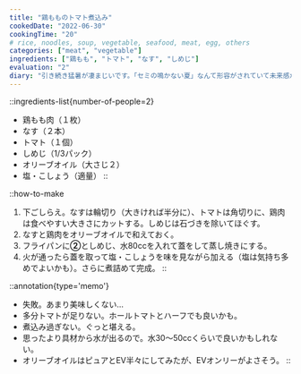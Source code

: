 ```yaml
---
title: "鶏もものトマト煮込み"
cookedDate: "2022-06-30"
cookingTime: "20"
# rice, noodles, soup, vegetable, seafood, meat, egg, others
categories: ["meat", "vegetable"]
ingredients: ["鶏もも", "トマト", "なす", "しめじ"]
evaluation: "2"
diary: "引き続き猛暑が凄まじいです。「セミの鳴かない夏」なんて形容がされていて未来感があるなと思いました。こんな６月もあったなと思い出すのか、スタンダードになるのか。"
---
```


::ingredients-list{number-of-people=2}
- 鶏もも肉（１枚）
- なす（２本）
- トマト（１個）
- しめじ（1/3パック）
- オリーブオイル（大さじ２）
- 塩・こしょう（適量）
::

::how-to-make
1. 下ごしらえ。なすは輪切り（大きければ半分に）、トマトは角切りに、鶏肉は食べやすい大きさにカットする。しめじは石づきを除いてほぐす。
2. なすと鶏肉をオリーブオイルで和えておく。
3. フライパンに**②**としめじ、水80ccを入れて蓋をして蒸し焼きにする。
4. 火が通ったら蓋を取って塩・こしょうを味を見ながら加える（塩は気持ち多めでよいかも）。さらに煮詰めて完成。
::

::annotation{type='memo'}
- 失敗。あまり美味しくない...
- 多分トマトが足りない。ホールトマトとハーフでも良いかも。
- 煮込み過ぎない。ぐっと堪える。
- 思ったより具材から水が出るので。水30～50ccくらいで良いかもしれない。
- オリーブオイルはピュアとEV半々にしてみたが、EVオンリーがよさそう。
::
